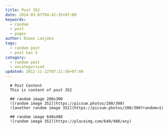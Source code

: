 ```yaml
---
title: Post 352
date: 2014-03-07T04:42:35+07:00
keywords:
  - random
  - post
  - pages
author: Dimas Lanjaka
tags:
  - random post
  - post has 5
category:
  - random post
  - uncategorized
updated: 2012-11-22T07:21:58+07:00
---
```


      # Post Content
      This is content of post 352

      ## random image 200x300
      ![random image 352](https://picsum.photos/200/300)
      ![another random image 352](https://picsum.photos/200/300?random=1)

      ## random image 640x480
      ![random image 352](https://placeimg.com/640/480/any)
      